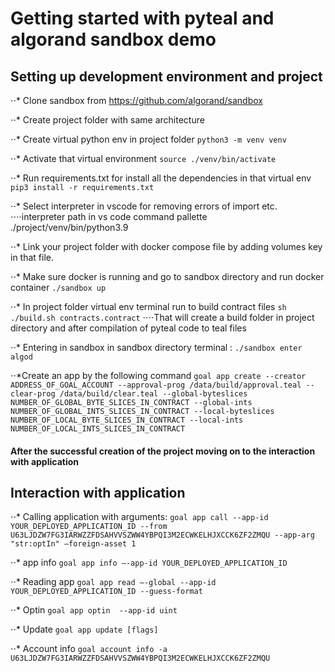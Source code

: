 # Getting started with pyteal and algorand sandbox demo

## Setting up development environment and project

⋅⋅* Clone sandbox from https://github.com/algorand/sandbox

⋅⋅* Create project folder with same architecture

⋅⋅* Create virtual python env in project folder
```python3 -m venv venv```

⋅⋅* Activate that virtual environment
```source ./venv/bin/activate```

⋅⋅* Run requirements.txt for install all the dependencies in that virtual env
```pip3 install -r requirements.txt```

⋅⋅* Select interpreter in vscode for removing errors of import etc.
⋅⋅⋅⋅interpreter path in vs code command pallette ./project/venv/bin/python3.9

⋅⋅* Link your project folder with docker compose file by adding volumes key in that file.

⋅⋅* Make sure docker is running and go to sandbox directory and run docker container
```./sandbox up```

⋅⋅* In project folder virtual env terminal run to build contract files 
```sh ./build.sh contracts.contract```
⋅⋅⋅⋅That will create a build folder in project directory and after compilation of pyteal code to teal files

⋅⋅* Entering in sandbox in sandbox directory terminal :
```./sandbox enter algod```

⋅⋅*Create an app by the following command
```goal app create --creator ADDRESS_OF_GOAL_ACCOUNT --approval-prog /data/build/approval.teal --clear-prog /data/build/clear.teal --global-byteslices NUMBER_OF_GLOBAL_BYTE_SLICES_IN_CONTRACT --global-ints NUMBER_OF_GLOBAL_INTS_SLICES_IN_CONTRACT --local-byteslices NUMBER_OF_LOCAL_BYTE_SLICES_IN_CONTRACT --local-ints NUMBER_OF_LOCAL_INTS_SLICES_IN_CONTRACT```


#### After the successful creation of the project moving on to the interaction with application  

## Interaction with application 
⋅⋅* Calling application with arguments:
```goal app call --app-id YOUR_DEPLOYED_APPLICATION_ID --from U63LJDZW7FG3IARWZZFDSAHVVSZWW4YBPQI3M2ECWKELHJXCCK6ZF2ZMQU --app-arg "str:optIn" —foreign-asset 1```

⋅⋅* app info
```goal app info —-app-id YOUR_DEPLOYED_APPLICATION_ID```

⋅⋅* Reading app 
```goal app read —-global --app-id YOUR_DEPLOYED_APPLICATION_ID --guess-format```

⋅⋅* Optin
```goal app optin  --app-id uint```

⋅⋅* Update
```goal app update [flags]```

⋅⋅* Account info
```goal account info -a U63LJDZW7FG3IARWZZFDSAHVVSZWW4YBPQI3M2ECWKELHJXCCK6ZF2ZMQU```

